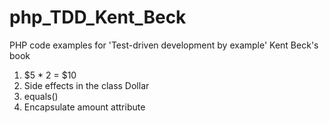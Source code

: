 # php_TDD_Kent_Beck
PHP code examples for 'Test-driven development by example' Kent Beck's book 

1. $5 * 2 = $10
2. Side effects in the class Dollar
3. equals()
4. Encapsulate amount attribute 